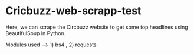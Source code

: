 # Cricbuzz-web-scrapp-test

Here, we can scrape the Circbuzz website to get some top headlines using BeautifulSoup in Python.

Modules used --> 1) bs4 , 
                 2) requests
